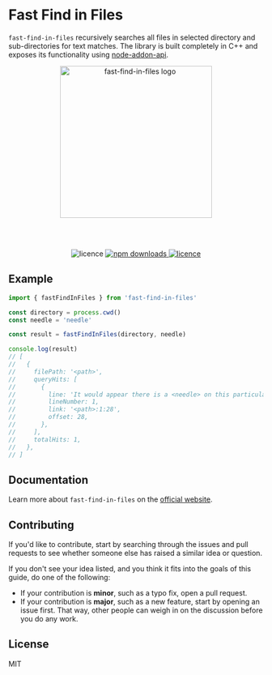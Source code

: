 # Fast Find in Files

`fast-find-in-files` recursively searches all files in selected directory and sub-directories for text matches. The library is built completely in C++ and exposes its functionality using [node-addon-api](https://github.com/nodejs/node-addon-api).

<p align="center">
  <img alt="fast-find-in-files logo" width="300px" src="https://raw.githubusercontent.com/erikengervall/fast-find-in-files/master/resources/img/logo.png">
</p>

<br>
<br>

<p align="center">
  <img alt="licence" src="https://github.com/erikengervall/fast-find-in-files/workflows/Node.js%20CI/badge.svg">

  <a href="https://www.npmjs.com/package/fast-find-in-files">
    <img alt="npm downloads" src="https://img.shields.io/npm/dm/fast-find-in-files.svg?style=flat">
  </a>
  <a href="https://github.com/erikengervall/fast-find-in-files/blob/master/LICENSE">
    <img alt="licence" src="https://img.shields.io/npm/l/fast-find-in-files.svg?style=flat">
  </a>
<p>

## Example

```ts
import { fastFindInFiles } from 'fast-find-in-files'

const directory = process.cwd()
const needle = 'needle'

const result = fastFindInFiles(directory, needle)

console.log(result)
// [
//   {
//     filePath: '<path>',
//     queryHits: [
//       {
//         line: 'It would appear there is a <needle> on this particular line',
//         lineNumber: 1,
//         link: '<path>:1:28',
//         offset: 28,
//       },
//     ],
//     totalHits: 1,
//   },
// ]
```

## Documentation

Learn more about `fast-find-in-files` on the [official website](https://erikengervall.github.io/fast-find-in-files).

## Contributing

If you'd like to contribute, start by searching through the issues and pull requests to see whether someone else has raised a similar idea or question.

If you don't see your idea listed, and you think it fits into the goals of this guide, do one of the following:

- If your contribution is **minor**, such as a typo fix, open a pull request.
- If your contribution is **major**, such as a new feature, start by opening an issue first. That way, other people can weigh in on the discussion before you do any work.

## License

MIT
